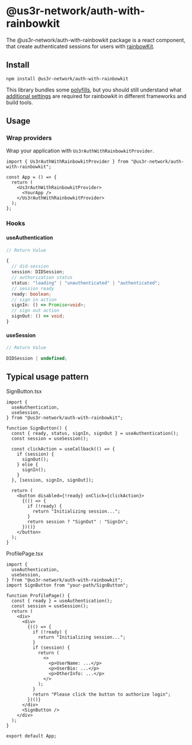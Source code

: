 # @us3r-network/auth-with-rainbowkit

The @us3r-network/auth-with-rainbowkit package is a react component, that create authenticated sessions for users with [rainbowKit](https://www.rainbowkit.com/).

## Install

```
npm install @us3r-network/auth-with-rainbowkit
```

This library bundles some [polyfills](https://github.com/us3r-network/s3-jssdk/tree/main/packages/auth-with-rainbowkit/src), but you should still understand what [additional settings](https://www.rainbowkit.com/docs/installation#additional-build-tooling-setup) are required for rainbowkit in different frameworks and build tools.

## Usage

### Wrap providers

Wrap your application with `Us3rAuthWithRainbowkitProvider`.

```tsx
import { Us3rAuthWithRainbowkitProvider } from "@us3r-network/auth-with-rainbowkit";

const App = () => {
  return (
    <Us3rAuthWithRainbowkitProvider>
      <YourApp />
    </Us3rAuthWithRainbowkitProvider>
  );
};
```

### Hooks

#### useAuthentication

```ts
// Return Value

{
  // did-session
  session: DIDSession;
  // authorization status
  status: "loading" | "unauthenticated" | "authenticated";
  // session ready
  ready: boolean;
  // sign in action
  signIn: () => Promise<void>;
  // sign out action
  signOut: () => void;
}
```

#### useSession

```ts
// Return Value

DIDSession | undefined;
```

## Typical usage pattern

SignButton.tsx

```tsx
import {
  useAuthentication,
  useSession,
} from "@us3r-network/auth-with-rainbowkit";

function SignButton() {
  const { ready, status, signIn, signOut } = useAuthentication();
  const session = useSession();

  const clickAction = useCallback(() => {
    if (session) {
      signOut();
    } else {
      signIn();
    }
  }, [session, signIn, signOut]);

  return (
    <button disabled={!ready} onClick={clickAction}>
      {(() => {
        if (!ready) {
          return "Initializing session...";
        }
        return session ? "SignOut" : "SignIn";
      })()}
    </button>
  );
}
```

ProfilePage.tsx

```tsx
import {
  useAuthentication,
  useSession,
} from "@us3r-network/auth-with-rainbowkit";
import SignButton from "your-path/SignButton";

function ProfilePage() {
  const { ready } = useAuthentication();
  const session = useSession();
  return (
    <div>
      <div>
        {(() => {
          if (!ready) {
            return "Initializing session...";
          }
          if (session) {
            return (
              <>
                <p>UserName: ...</p>
                <p>UserBio: ...</p>
                <p>OtherInfo: ...</p>
              </>
            );
          }
          return "Please click the button to authorize login";
        })()}
      </div>
      <SignButton />
    </div>
  );
}

export default App;
```
